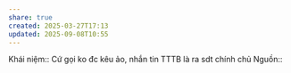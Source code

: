 ```yaml
---
share: true
created: 2025-03-27T17:13
updated: 2025-09-08T10:55
---
```

Khái niệm:: 
Cứ gọi ko đc kêu ảo, nhắn tin TTTB là ra sdt chính chủ
Nguồn:: 
